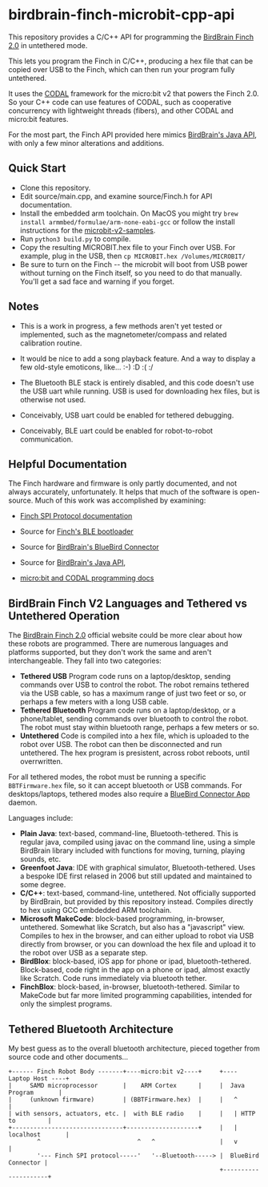 # birdbrain-finch-microbit-cpp-api

This repository provides a C/C++ API for programming the [BirdBrain Finch 2.0](https://www.birdbraintechnologies.com/products/finch-robot-2-0/) in untethered mode.

This lets you program the Finch in C/C++, producing a hex file that can be
copied over USB to the Finch, which can then run your program fully untethered.

It uses the [CODAL](https://tech.microbit.org/software/runtime/) framework for
the micro:bit v2 that powers the Finch 2.0. So your C++ code can use features of
CODAL, such as cooperative concurrency with lightweight threads (fibers), and
other CODAL and micro:bit features.

For the most part, the Finch API provided here mimics [BirdBrain's Java API](https://learn.birdbraintechnologies.com/slpage/java-installation-for-finch/),
with only a few minor alterations and additions.

## Quick Start

* Clone this repository.
* Edit source/main.cpp, and examine source/Finch.h for API documentation.
* Install the embedded arm toolchain. On MacOS you might try `brew install armmbed/formulae/arm-none-eabi-gcc` or follow the install instructions
  for the [microbit-v2-samples](https://github.com/lancaster-university/microbit-v2-samples).
* Run `python3 build.py` to compile.
* Copy the resulting MICROBIT.hex file to your Finch over USB. For example, plug
  in the USB, then `cp MICROBIT.hex /Volumes/MICROBIT/`
* Be sure to turn on the Finch -- the microbit will boot from USB power without
  turning on the Finch itself, so you need to do that manually. You'll get a sad
  face and warning if you forget.

## Notes

* This is a work in progress, a few methods aren't yet tested or implemented,
  such as the magnetometer/compass and related calibration routine.

* It would be nice to add a song playback feature. And a way to display a few
  old-style emoticons, like...   :-)   :D   :(   :/ 

* The Bluetooth BLE stack is entirely disabled, and this code doesn't use the
  USB uart while running. USB is used for downloading hex files, but is
  otherwise not used.

* Conceivably, USB uart could be enabled for tethered debugging.

* Conceivably, BLE uart could be enabled for robot-to-robot communication.

## Helpful Documentation

The Finch hardware and firmware is only partly documented, and not always
accurately, unfortunately. It helps that much of the software is open-source.
Much of this work was accomplished by examining:

* [Finch SPI Protocol documentation](https://github.com/BirdBrainTechnologies/Protocols/blob/master/MicroBitProtocols.md#finch-spi)

* Source for [Finch's BLE bootloader](https://github.com/Roversa-Robotics/microbit-v2-BirdBrain-BLE)

* Source for [BirdBrain's BlueBird Connector](https://github.com/BirdBrainTechnologies/BlueBirdJava)

* Source for [BirdBrain's Java API](https://learn.birdbraintechnologies.com/slpage/java-installation-for-finch/),

* [micro:bit and CODAL programming docs](https://lancaster-university.github.io/microbit-docs/)

## BirdBrain Finch V2 Languages and Tethered vs Untethered Operation

The [BirdBrain Finch 2.0](https://www.birdbraintechnologies.com/products/finch-robot-2-0/)
official website could be more clear about how these robots are programmed.
There are numerous languages and platforms supported, but they don't work the
same and aren't interchangeable. They fall into two categories:

* **Tethered USB** Program code runs on a laptop/desktop, sending commands over
  USB to control the robot. The robot remains tethered via the USB cable, so has
  a maximum range of just two feet or so, or perhaps a few meters with a long
  USB cable.
* **Tethered Bluetooth** Program code runs on a laptop/desktop, or a
  phone/tablet, sending commands over bluetooth to control the robot. The robot
  must stay within bluetooth range, perhaps a few meters or so. 
* **Untethered** Code is compiled into a hex file, which is uploaded to the
  robot over USB. The robot can then be disconnected and run untethered. The hex
  program is presistent, across robot reboots, until overrwritten.

For all tethered modes, the robot must be running a specific `BBTFirmware.hex`
file, so it can accept bluetooth or USB commands. For desktops/laptops, tethered
modes also require a [BlueBird Connector App](https://learn.birdbraintechnologies.com/install-shortcuts/) daemon.

Languages include:

* **Plain Java**: text-based, command-line, Bluetooth-tethered. This is regular
  java, compiled using javac on the command line, using a simple BirdBrain
  library included with functions for moving, turning, playing sounds, etc.
* **Greenfoot Java**: IDE with graphical simulator, Bluetooth-tethered. Uses a
  bespoke IDE first relased in 2006 but still updated and maintained to some
  degree.
* **C/C++**: text-based, command-line, untethered. Not officially supported by
  BirdBrain, but provided by this repository instead. Compiles directly to hex
  using GCC embdedded ARM toolchain.
* **Microsoft MakeCode**: block-based programming, in-browser, untethered.
  Somewhat like Scratch, but also has a "javascript" view. Compiles to hex in
  the browser, and can either upload to robot via USB directly from browser, or
  you can download the hex file and upload it to the robot over USB as a
  separate step.
* **BirdBlox**: block-based, iOS app for phone or ipad, bluetooth-tethered.
  Block-based, code right in the app on a phone or ipad, almost exactly like Scratch.
  Code runs immediately via bluetooth tether.
* **FinchBlox**: block-based, in-browser, bluetooth-tethered. Similar to
  MakeCode but far more limited programming capabilities, intended for only the
  simplest programs.

## Tethered Bluetooth Architecture

My best guess as to the overall bluetooth architecture, pieced together from
source code and other documents...

    +------ Finch Robot Body -------+----micro:bit v2----+     +---- Laptop Host ----+
    |     SAMD microprocessor       |    ARM Cortex      |     |  Java Program       |
    |     (unknown firmware)        | (BBTFirmware.hex)  |     |   ^                 |
    | with sensors, actuators, etc. |  with BLE radio    |     |   | HTTP to         | 
    +-------------------------------+--------------------+     |   | localhost       |
            ^                           ^   ^                  |   v                 |
            '--- Finch SPI protocol-----'   '--Bluetooth-----> |  BlueBird Connector |
                                                               +---------------------+

